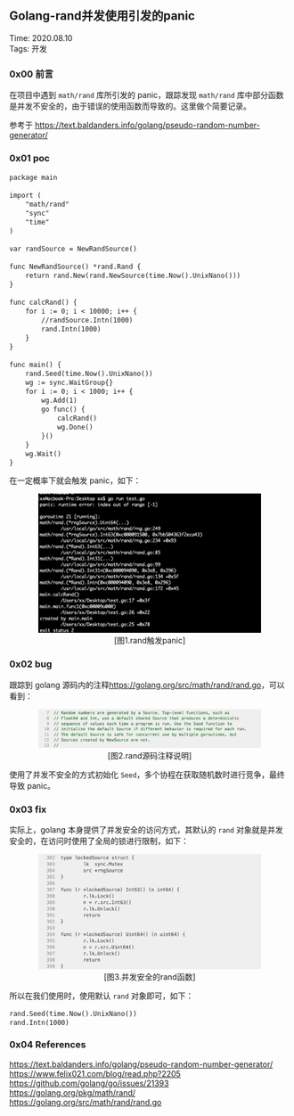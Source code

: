 ## Golang-rand并发使用引发的panic

Time: 2020.08.10  
Tags: 开发  



### 0x00 前言

在项目中遇到 `math/rand` 库所引发的 panic，跟踪发现 `math/rand` 库中部分函数是并发不安全的，由于错误的使用函数而导致的。这里做个简要记录。

参考于 <https://text.baldanders.info/golang/pseudo-random-number-generator/>


### 0x01 poc

	package main

	import (
	    "math/rand"
	    "sync"
	    "time"
	)

	var randSource = NewRandSource()

	func NewRandSource() *rand.Rand {
	    return rand.New(rand.NewSource(time.Now().UnixNano()))
	}

	func calcRand() {
	    for i := 0; i < 10000; i++ {
	        //randSource.Intn(1000)
	        rand.Intn(1000)
	    }
	}

	func main() {
	    rand.Seed(time.Now().UnixNano())
	    wg := sync.WaitGroup{}
	    for i := 0; i < 1000; i++ {
	        wg.Add(1)
	        go func() {
	            calcRand()
	            wg.Done()
	        }()
	    }
	    wg.Wait()
	}

在一定概率下就会触发 panic，如下：

<div align="center">
<img src="images/happen_panic.png" width="400">
</br>[图1.rand触发panic]
</div>


### 0x02 bug
跟踪到 golang 源码内的注释<https://golang.org/src/math/rand/rand.go>，可以看到：

<div align="center">
<img src="images/rand_comments.png" width="400">
</br>[图2.rand源码注释说明]
</div>

使用了并发不安全的方式初始化 `Seed`，多个协程在获取随机数时进行竞争，最终导致 panic。


### 0x03 fix
实际上，golang 本身提供了并发安全的访问方式，其默认的 `rand` 对象就是并发安全的，在访问时使用了全局的锁进行限制，如下：

<div align="center">
<img src="images/rand_locked_funcs.png" width="400">
</br>[图3.并发安全的rand函数]
</div>

所以在我们使用时，使用默认 `rand` 对象即可，如下：

	rand.Seed(time.Now().UnixNano())
	rand.Intn(1000)


### 0x04 References
<https://text.baldanders.info/golang/pseudo-random-number-generator/>  
<https://www.felix021.com/blog/read.php?2205>  
<https://github.com/golang/go/issues/21393>  
<https://golang.org/pkg/math/rand/>  
<https://golang.org/src/math/rand/rand.go>  